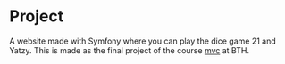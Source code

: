 # Project

A website made with Symfony where you can play the dice game 21 and Yatzy. This
is made as the final project of the course [mvc](https://dbwebb.se/kurser/mvc-v1) at BTH.
